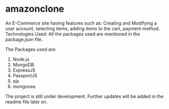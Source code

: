 # amazonclone
An E-Commerce site having features such as: Creating and Modifying a user account, selecting items, adding items to the cart, payment method.
Technologies Used:
All the packages used are mentioned in the package.json file.

The Packages used are:
1. Node.js
2. MongoDB
3. ExpressJS
4. PassportJS
5. ejs
6. mongoose

The project is still under development. Further updates will be added in the readme file later on.
